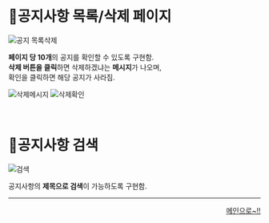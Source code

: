 # 📌공지사항 목록/삭제 페이지   

![공지 목록삭제](https://user-images.githubusercontent.com/88878686/182356728-d29eceb7-ceef-4876-900c-11fa763a55e0.JPG)   

**페이지 당 10개**의 공지를 확인할 수 있도록 구현함.   
**삭제 버튼을 클릭**하면 삭제하겠냐는 **메시지**가 나오며,   
확인을 클릭하면 해당 공지가 사라짐.   

![삭제메시지](https://user-images.githubusercontent.com/88878686/182361055-1cc0c23c-8fe5-4962-9e3c-fe08ae92a9d6.JPG)
![삭제확인](https://user-images.githubusercontent.com/88878686/182361060-0a8af2aa-0b9c-4fbb-82fe-7b718c8b9e0b.JPG)   

<br>

# 📌공지사항 검색   

![검색](https://user-images.githubusercontent.com/88878686/182365806-0a1fd6d5-b3e1-4ba3-b8b1-26928524bebf.JPG)   

공지사항의 **제목으로 검색**이 가능하도록 구현함.   

***
<div align="right">   
  
[메인으로~!!](https://github.com/Runu09/finalproject/blob/main/%EA%B5%AC%ED%98%84%EC%84%A4%EB%AA%85/%EA%B4%80%EB%A6%AC%EC%9E%90%20%EB%A9%94%EC%9D%B8.md)   

</div>
